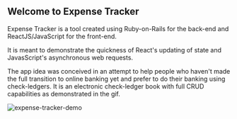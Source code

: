 ## Welcome to Expense Tracker

Expense Tracker is a tool created using Ruby-on-Rails for the back-end and ReactJS/JavaScript
for the front-end.

It is meant to demonstrate the quickness of React's updating of state and JavasScript's asynchronous
web requests.

The app idea was conceived in an attempt to help people who haven't made the full transition to online banking yet and prefer to do their banking using check-ledgers. It is an electronic check-ledger book with full CRUD capabilities as demonstrated in the gif.

![expense-tracker-demo](/expensetrackerclip.gif)
